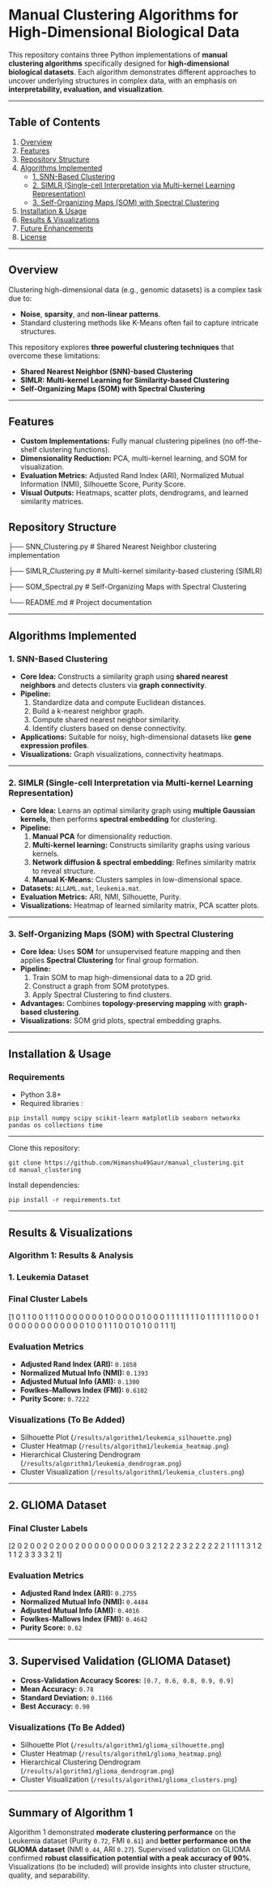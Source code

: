 # **Manual Clustering Algorithms for High-Dimensional Biological Data**

This repository contains three Python implementations of **manual clustering algorithms** specifically designed for **high-dimensional biological datasets**. Each algorithm demonstrates different approaches to uncover underlying structures in complex data, with an emphasis on **interpretability, evaluation, and visualization**.

---

## **Table of Contents**
1. [Overview](#overview)
2. [Features](#features)
3. [Repository Structure](#repository-structure)
4. [Algorithms Implemented](#algorithms-implemented)
   - [1. SNN-Based Clustering](#1-snn-based-clustering)
   - [2. SIMLR (Single-cell Interpretation via Multi-kernel Learning Representation)](#2-simlr-single-cell-interpretation-via-multi-kernel-learning-representation)
   - [3. Self-Organizing Maps (SOM) with Spectral Clustering](#3-self-organizing-maps-som-with-spectral-clustering)
5. [Installation & Usage](#installation--usage)
6. [Results & Visualizations](#results--visualizations)
7. [Future Enhancements](#future-enhancements)
8. [License](#license)


---

## **Overview**
Clustering high-dimensional data (e.g., genomic datasets) is a complex task due to:
- **Noise**, **sparsity**, and **non-linear patterns**.
- Standard clustering methods like K-Means often fail to capture intricate structures.
  
This repository explores **three powerful clustering techniques** that overcome these limitations:
- **Shared Nearest Neighbor (SNN)-based Clustering**
- **SIMLR: Multi-kernel Learning for Similarity-based Clustering**
- **Self-Organizing Maps (SOM) with Spectral Clustering**

---

## **Features**
- **Custom Implementations:** Fully manual clustering pipelines (no off-the-shelf clustering functions).
- **Dimensionality Reduction:** PCA, multi-kernel learning, and SOM for visualization.
- **Evaluation Metrics:** Adjusted Rand Index (ARI), Normalized Mutual Information (NMI), Silhouette Score, Purity Score.
- **Visual Outputs:** Heatmaps, scatter plots, dendrograms, and learned similarity matrices.

## **Repository Structure**
├── SNN_Clustering.py # Shared Nearest Neighbor clustering implementation

├── SIMLR_Clustering.py # Multi-kernel similarity-based clustering (SIMLR)

├── SOM_Spectral.py # Self-Organizing Maps with Spectral Clustering

└── README.md # Project documentation

---

## **Algorithms Implemented**

### **1. SNN-Based Clustering**
- **Core Idea:** Constructs a similarity graph using **shared nearest neighbors** and detects clusters via **graph connectivity**.
- **Pipeline:**
  1. Standardize data and compute Euclidean distances.
  2. Build a k-nearest neighbor graph.
  3. Compute shared nearest neighbor similarity.
  4. Identify clusters based on dense connectivity.
- **Applications:** Suitable for noisy, high-dimensional datasets like **gene expression profiles**.
- **Visualizations:** Graph visualizations, connectivity heatmaps.

---

### **2. SIMLR (Single-cell Interpretation via Multi-kernel Learning Representation)**
- **Core Idea:** Learns an optimal similarity graph using **multiple Gaussian kernels**, then performs **spectral embedding** for clustering.
- **Pipeline:**
  1. **Manual PCA** for dimensionality reduction.
  2. **Multi-kernel learning:** Constructs similarity graphs using various kernels.
  3. **Network diffusion & spectral embedding:** Refines similarity matrix to reveal structure.
  4. **Manual K-Means:** Clusters samples in low-dimensional space.
- **Datasets:** `ALLAML.mat`, `leukemia.mat`.
- **Evaluation Metrics:** ARI, NMI, Silhouette, Purity.
- **Visualizations:** Heatmap of learned similarity matrix, PCA scatter plots.

---

### **3. Self-Organizing Maps (SOM) with Spectral Clustering**
- **Core Idea:** Uses **SOM** for unsupervised feature mapping and then applies **Spectral Clustering** for final group formation.
- **Pipeline:**
  1. Train SOM to map high-dimensional data to a 2D grid.
  2. Construct a graph from SOM prototypes.
  3. Apply Spectral Clustering to find clusters.
- **Advantages:** Combines **topology-preserving mapping** with **graph-based clustering**.
- **Visualizations:** SOM grid plots, spectral embedding graphs.

---

## **Installation & Usage**

### **Requirements**
- Python 3.8+
- Required libraries :
```
pip install numpy scipy scikit-learn matplotlib seaborn networkx pandas os collections time 

```

---

Clone this repository:
   ```
   git clone https://github.com/Himanshu49Gaur/manual_clustering.git
   cd manual_clustering
   ```
Install dependencies:
   ```
   pip install -r requirements.txt
   ```

---

## **Results & Visualizations**
### Algorithm 1: Results & Analysis

### 1. Leukemia Dataset

### **Final Cluster Labels**
[1 0 1 1 0 0 1 1 1 0 0 0 0 0 0 0 1 0 0 0 0 0 1 0 0 0 1 1 1 1 1 1 1 0 1 1 1
1 1 1 0 0 0 1 0 0 0 0 0 0 0 0 0 0 0 0 1 0 0 1 1 1 0 0 1 0 1 0 0 1 1 1]

### **Evaluation Metrics**
- **Adjusted Rand Index (ARI):** `0.1858`
- **Normalized Mutual Info (NMI):** `0.1393`
- **Adjusted Mutual Info (AMI):** `0.1300`
- **Fowlkes-Mallows Index (FMI):** `0.6102`
- **Purity Score:** `0.7222`

### **Visualizations (To Be Added)**
- Silhouette Plot (`/results/algorithm1/leukemia_silhouette.png`)
- Cluster Heatmap (`/results/algorithm1/leukemia_heatmap.png`)
- Hierarchical Clustering Dendrogram (`/results/algorithm1/leukemia_dendrogram.png`)
- Cluster Visualization (`/results/algorithm1/leukemia_clusters.png`)

---

## 2. GLIOMA Dataset

### **Final Cluster Labels**
[2 0 2 0 0 2 0 2 0 0 2 0 0 0 0 0 0 0 0 0 0 3 2 1 2 2 2 3 2 2 2 2 2 2 1 1 1
1 3 1 2 1 1 2 3 3 3 3 2 1]

### **Evaluation Metrics**
- **Adjusted Rand Index (ARI):** `0.2755`
- **Normalized Mutual Info (NMI):** `0.4484`
- **Adjusted Mutual Info (AMI):** `0.4016`
- **Fowlkes-Mallows Index (FMI):** `0.4642`
- **Purity Score:** `0.62`

---

## 3. Supervised Validation (GLIOMA Dataset)
- **Cross-Validation Accuracy Scores:** `[0.7, 0.6, 0.8, 0.9, 0.9]`
- **Mean Accuracy:** `0.78`
- **Standard Deviation:** `0.1166`
- **Best Accuracy:** `0.90`

### **Visualizations (To Be Added)**
- Silhouette Plot (`/results/algorithm1/glioma_silhouette.png`)
- Cluster Heatmap (`/results/algorithm1/glioma_heatmap.png`)
- Hierarchical Clustering Dendrogram (`/results/algorithm1/glioma_dendrogram.png`)
- Cluster Visualization (`/results/algorithm1/glioma_clusters.png`)

---

## **Summary of Algorithm 1**
Algorithm 1 demonstrated **moderate clustering performance** on the Leukemia dataset (Purity `0.72`, FMI `0.61`) and **better performance on the GLIOMA dataset** (NMI `0.44`, ARI `0.27`). Supervised validation on GLIOMA confirmed **robust classification potential with a peak accuracy of 90%**. Visualizations (to be included) will provide insights into cluster structure, quality, and separability.

